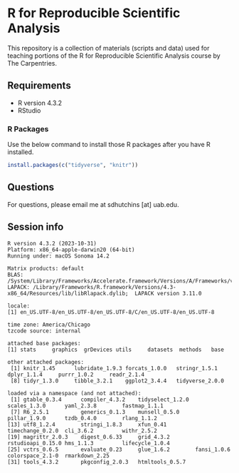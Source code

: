 #  R for Reproducible Scientific Analysis

This repository is a collection of materials (scripts and data) used for teaching 
portions of the R for Reproducible Scientific Analysis course by The Carpentries.

## Requirements

- R version 4.3.2
- RStudio

### R Packages

Use the below command to install those R packages after you have R installed.

```r
install.packages(c("tidyverse", "knitr"))
```

## Questions

For questions, please email me at sdhutchins [at] uab.edu.

## Session info

```console
R version 4.3.2 (2023-10-31)
Platform: x86_64-apple-darwin20 (64-bit)
Running under: macOS Sonoma 14.2

Matrix products: default
BLAS:   /System/Library/Frameworks/Accelerate.framework/Versions/A/Frameworks/vecLib.framework/Versions/A/libBLAS.dylib 
LAPACK: /Library/Frameworks/R.framework/Versions/4.3-x86_64/Resources/lib/libRlapack.dylib;  LAPACK version 3.11.0

locale:
[1] en_US.UTF-8/en_US.UTF-8/en_US.UTF-8/C/en_US.UTF-8/en_US.UTF-8

time zone: America/Chicago
tzcode source: internal

attached base packages:
[1] stats     graphics  grDevices utils     datasets  methods   base     

other attached packages:
 [1] knitr_1.45      lubridate_1.9.3 forcats_1.0.0   stringr_1.5.1   dplyr_1.1.4     purrr_1.0.2     readr_2.1.4    
 [8] tidyr_1.3.0     tibble_3.2.1    ggplot2_3.4.4   tidyverse_2.0.0

loaded via a namespace (and not attached):
 [1] gtable_0.3.4      compiler_4.3.2    tidyselect_1.2.0  scales_1.3.0      yaml_2.3.8        fastmap_1.1.1    
 [7] R6_2.5.1          generics_0.1.3    munsell_0.5.0     pillar_1.9.0      tzdb_0.4.0        rlang_1.1.2      
[13] utf8_1.2.4        stringi_1.8.3     xfun_0.41         timechange_0.2.0  cli_3.6.2         withr_2.5.2      
[19] magrittr_2.0.3    digest_0.6.33     grid_4.3.2        rstudioapi_0.15.0 hms_1.1.3         lifecycle_1.0.4  
[25] vctrs_0.6.5       evaluate_0.23     glue_1.6.2        fansi_1.0.6       colorspace_2.1-0  rmarkdown_2.25   
[31] tools_4.3.2       pkgconfig_2.0.3   htmltools_0.5.7 
```
